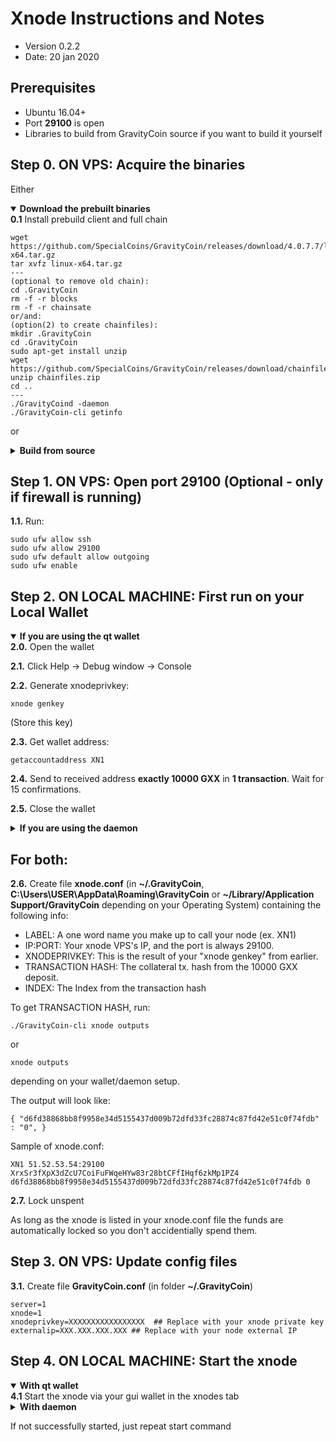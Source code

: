 Xnode Instructions and Notes
=============================
 - Version 0.2.2
 - Date: 20 jan 2020

Prerequisites
-------------
 - Ubuntu 16.04+
 - Port **29100** is open
 - Libraries to build from GravityCoin source if you want to build it yourself

Step 0. ON VPS: Acquire the binaries
----------------------

Either

<details open>
<summary><strong>Download the prebuilt binaries</strong></summary>
<strong>0.1</strong> Install prebuild client and full chain

	wget https://github.com/SpecialCoins/GravityCoin/releases/download/4.0.7.7/linux-x64.tar.gz
    tar xvfz linux-x64.tar.gz
    ---
    (optional to remove old chain):
    cd .GravityCoin
    rm -f -r blocks
    rm -f -r chainsate
	or/and:
	(option(2) to create chainfiles):
	mkdir .GravityCoin
	cd .GravityCoin
	sudo apt-get install unzip
	wget https://github.com/SpecialCoins/GravityCoin/releases/download/chainfiles/chainfiles.zip
	unzip chainfiles.zip
	cd ..
	---
	./GravityCoind -daemon
	./GravityCoin-cli getinfo

</details>

or

<details>
<summary><strong>Build from source</strong></summary>
<strong>0.1.</strong>  Check out from source:

    git clone https://github.com/GravityCointakeover/GravityCoin

<strong>0.2.</strong>  See [README.md](README.md) for instructions on building.
</details>
	

Step 1. ON VPS: Open port 29100 (Optional - only if firewall is running)
----------------------
**1.1.**  Run:

    sudo ufw allow ssh 
    sudo ufw allow 29100
    sudo ufw default allow outgoing
    sudo ufw enable

Step 2. ON LOCAL MACHINE: First run on your Local Wallet
----------------------

<details open>
<summary><strong>If you are using the qt wallet</strong></summary>
<strong>2.0.</strong>  Open the wallet

<strong>2.1.</strong>  Click Help -> Debug window -> Console

<strong>2.2.</strong>  Generate xnodeprivkey:

    xnode genkey

(Store this key)

<strong>2.3.</strong>  Get wallet address:

    getaccountaddress XN1

<strong>2.4.</strong>  Send to received address <strong>exactly 10000 GXX</strong> in <strong>1 transaction</strong>. Wait for 15 confirmations.

<strong>2.5.</strong>  Close the wallet
</details>

<details>
<summary><strong>If you are using the daemon</strong></summary>
<strong>2.0.</strong>  Go to the checked out folder or where you extracted the binaries

    cd GravityCoin/src

<strong>2.1.</strong>  Start daemon:

    ./GravityCoind -daemon -server

<strong>2.2.</strong>  Generate xnodeprivkey:

    ./GravityCoin-cli xnode genkey

(Store this key)

<strong>2.3.</strong>  Get wallet address:

    ./GravityCoin-cli getaccountaddress XN1

<strong>2.4.</strong>  Send to received address <strong>exactly 10000 GXX</strong> in <strong>1 transaction</strong>. Wait for 15 confirmations.

<strong>2.5.</strong>  Stop daemon:

    ./GravityCoin-cli stop
</details>


## For both:

**2.6.**  Create file **xnode.conf** (in **~/.GravityCoin**, **C:\Users\USER\AppData\Roaming\GravityCoin** or **~/Library/Application Support/GravityCoin** depending on your Operating System) containing the following info:
 - LABEL: A one word name you make up to call your node (ex. XN1)
 - IP:PORT: Your xnode VPS's IP, and the port is always 29100.
 - XNODEPRIVKEY: This is the result of your "xnode genkey" from earlier.
 - TRANSACTION HASH: The collateral tx. hash from the 10000 GXX deposit.
 - INDEX: The Index from the transaction hash

To get TRANSACTION HASH, run:

```
./GravityCoin-cli xnode outputs
```
or
```
xnode outputs
```

depending on your wallet/daemon setup.

The output will look like:

    { "d6fd38868bb8f9958e34d5155437d009b72dfd33fc28874c87fd42e51c0f74fdb" : "0", }

Sample of xnode.conf:

    XN1 51.52.53.54:29100 XrxSr3fXpX3dZcU7CoiFuFWqeHYw83r28btCFfIHqf6zkMp1PZ4 d6fd38868bb8f9958e34d5155437d009b72dfd33fc28874c87fd42e51c0f74fdb 0

**2.7.** Lock unspent

As long as the xnode is listed in your xnode.conf file the funds are automatically locked so you don't accidentially spend them.

Step 3. ON VPS: Update config files
----------------------
**3.1.**  Create file **GravityCoin.conf** (in folder **~/.GravityCoin**)

    server=1
    xnode=1
    xnodeprivkey=XXXXXXXXXXXXXXXXX  ## Replace with your xnode private key
    externalip=XXX.XXX.XXX.XXX ## Replace with your node external IP


Step 4. ON LOCAL MACHINE: Start the xnode
----------------------

<details open>
<summary><strong>With qt wallet</strong></summary>
<strong>4.1</strong> Start the xnode via your gui wallet in the xnodes tab
</details>

<details>
<summary><strong>With daemon</strong></summary>
<strong>4.1</strong> Start xnode:

    ./GravityCoin-cli xnode start-alias <LABEL>

For example:

    ./GravityCoin-cli xnode start-alias XN1

<strong>4.2</strong>  To check node status:

    ./GravityCoin-cli xnode debug

</details>


If not successfully started, just repeat start command
